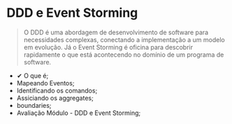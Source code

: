 # DDD e Event Storming
> O DDD é uma abordagem de desenvolvimento de software para necessidades complexas, conectando a implementação a um modelo em evolução. Já o Event Storming é oficina para descobrir rapidamente o que está acontecendo no domínio de um programa de software.

- ✔ O que é;
- Mapeando Eventos;
- Identificando os comandos;
- Assiciando os aggregates;
- boundaries;
- Avaliação Módulo - DDD e Event Storming;